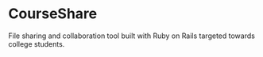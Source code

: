 # CourseShare
File sharing and collaboration tool built with Ruby on Rails targeted towards college students.
